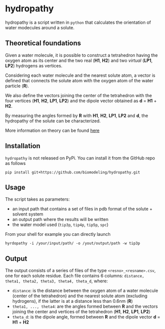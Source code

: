 # hydropathy
hydropathy is a script written in `python` that calculates the orientation of water modecules around a solute. 

## Theoretical foundations
Given a water molecule, it is possible to construct a tetrahedron having the oxygen atom as its center and the two real (**H1**, **H2**) and two _virtual_ (**LP1**, **LP2**) hydrogens as vertices.

Considering each water molecule and the nearest solute atom, a vector is defined that connects the solute atom with the oxygen atom of the water particle (**R**). 

We also define the vectors joining the center of the tetrahedron with the four vertices (**H1**, **H2**, **LP1**, **LP2**) and the dipole vector obtained as **d** = **H1** + **H2**. 

By measuring the angles formed by **R** with **H1**, **H2**, **LP1**, **LP2** and **d**, the hydropathy of the solute can be characterized.

More information on theory can be found <a href="https://www.frontiersin.org/articles/10.3389/fmolb.2021.626837/full" target="_blank">here</a>


## Installation
`hydropathy` is not released on PyPi. You can install it from the GitHub repo as follows

```
pip install git+https://github.com/biomodeling/hydropathy.git
```

## Usage
The script takes as parameters:
- an input path that contains a set of files in pdb format of the solute + solvent system
- an output path where the results will be written
- the water model used (`tip3p`, `tip4p`, `tip5p`, `spc`)

From your shell for example you can directly launch
```
hyrdopathy -i /your/input/path/ -o /yout/output/path -w tip3p
```

## Output

The output consists of a series of files of the type `<resno>_<resname>.csv`, one for each solute residue. Each file contains 6 columns: `distance, theta1, theta2, theta3, theta4, theta_d`, where:

- `distance`: is the distance between the oxygen atom of a water molecule (center of the tetrahedron) and the nearest solute atom (excluding hydrogens), if the latter is at a distance less than 0.6nm (**R**)
- `theta1, ..., theta4`: are the angles formed between **R** and the vectors joining the center and vertices of the tetrahedron (**H1**, **H2**, **LP1**, **LP2**)
- `theta_d`: is the dipole angle, formed between **R** and the dipole vector **d** = **H1** + **H2** 
